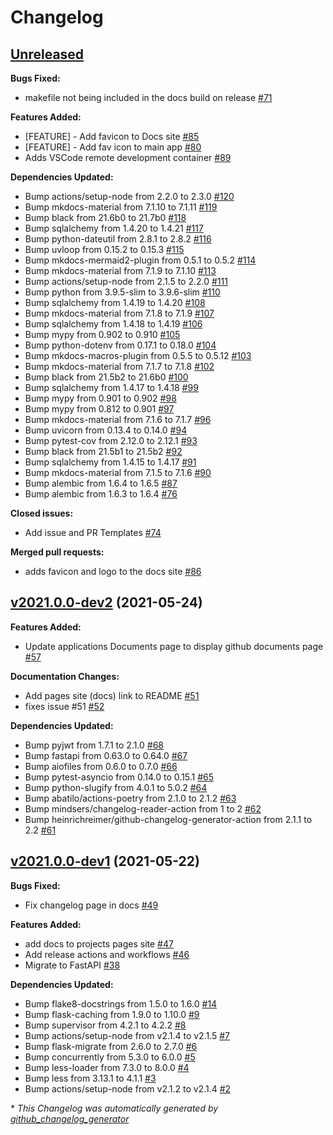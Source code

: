 # Changelog

## [Unreleased](https://github.com/madeinoz67/maker-hub/tree/HEAD)

**Bugs Fixed:**

- makefile not being included in the docs build on release [\#71](https://github.com/madeinoz67/maker-hub/issues/71)

**Features Added:**

- \[FEATURE\] - Add favicon to Docs site [\#85](https://github.com/madeinoz67/maker-hub/issues/85)
- \[FEATURE\] - Add fav icon to main app [\#80](https://github.com/madeinoz67/maker-hub/issues/80)
- Adds VSCode remote development container [\#89](https://github.com/madeinoz67/maker-hub/pull/89)

**Dependencies Updated:**

- Bump actions/setup-node from 2.2.0 to 2.3.0 [\#120](https://github.com/madeinoz67/maker-hub/pull/120)
- Bump mkdocs-material from 7.1.10 to 7.1.11 [\#119](https://github.com/madeinoz67/maker-hub/pull/119)
- Bump black from 21.6b0 to 21.7b0 [\#118](https://github.com/madeinoz67/maker-hub/pull/118)
- Bump sqlalchemy from 1.4.20 to 1.4.21 [\#117](https://github.com/madeinoz67/maker-hub/pull/117)
- Bump python-dateutil from 2.8.1 to 2.8.2 [\#116](https://github.com/madeinoz67/maker-hub/pull/116)
- Bump uvloop from 0.15.2 to 0.15.3 [\#115](https://github.com/madeinoz67/maker-hub/pull/115)
- Bump mkdocs-mermaid2-plugin from 0.5.1 to 0.5.2 [\#114](https://github.com/madeinoz67/maker-hub/pull/114)
- Bump mkdocs-material from 7.1.9 to 7.1.10 [\#113](https://github.com/madeinoz67/maker-hub/pull/113)
- Bump actions/setup-node from 2.1.5 to 2.2.0 [\#111](https://github.com/madeinoz67/maker-hub/pull/111)
- Bump python from 3.9.5-slim to 3.9.6-slim [\#110](https://github.com/madeinoz67/maker-hub/pull/110)
- Bump sqlalchemy from 1.4.19 to 1.4.20 [\#108](https://github.com/madeinoz67/maker-hub/pull/108)
- Bump mkdocs-material from 7.1.8 to 7.1.9 [\#107](https://github.com/madeinoz67/maker-hub/pull/107)
- Bump sqlalchemy from 1.4.18 to 1.4.19 [\#106](https://github.com/madeinoz67/maker-hub/pull/106)
- Bump mypy from 0.902 to 0.910 [\#105](https://github.com/madeinoz67/maker-hub/pull/105)
- Bump python-dotenv from 0.17.1 to 0.18.0 [\#104](https://github.com/madeinoz67/maker-hub/pull/104)
- Bump mkdocs-macros-plugin from 0.5.5 to 0.5.12 [\#103](https://github.com/madeinoz67/maker-hub/pull/103)
- Bump mkdocs-material from 7.1.7 to 7.1.8 [\#102](https://github.com/madeinoz67/maker-hub/pull/102)
- Bump black from 21.5b2 to 21.6b0 [\#100](https://github.com/madeinoz67/maker-hub/pull/100)
- Bump sqlalchemy from 1.4.17 to 1.4.18 [\#99](https://github.com/madeinoz67/maker-hub/pull/99)
- Bump mypy from 0.901 to 0.902 [\#98](https://github.com/madeinoz67/maker-hub/pull/98)
- Bump mypy from 0.812 to 0.901 [\#97](https://github.com/madeinoz67/maker-hub/pull/97)
- Bump mkdocs-material from 7.1.6 to 7.1.7 [\#96](https://github.com/madeinoz67/maker-hub/pull/96)
- Bump uvicorn from 0.13.4 to 0.14.0 [\#94](https://github.com/madeinoz67/maker-hub/pull/94)
- Bump pytest-cov from 2.12.0 to 2.12.1 [\#93](https://github.com/madeinoz67/maker-hub/pull/93)
- Bump black from 21.5b1 to 21.5b2 [\#92](https://github.com/madeinoz67/maker-hub/pull/92)
- Bump sqlalchemy from 1.4.15 to 1.4.17 [\#91](https://github.com/madeinoz67/maker-hub/pull/91)
- Bump mkdocs-material from 7.1.5 to 7.1.6 [\#90](https://github.com/madeinoz67/maker-hub/pull/90)
- Bump alembic from 1.6.4 to 1.6.5 [\#87](https://github.com/madeinoz67/maker-hub/pull/87)
- Bump alembic from 1.6.3 to 1.6.4 [\#76](https://github.com/madeinoz67/maker-hub/pull/76)

**Closed issues:**

- Add issue and PR Templates [\#74](https://github.com/madeinoz67/maker-hub/issues/74)

**Merged pull requests:**

- adds favicon and logo to the docs site [\#86](https://github.com/madeinoz67/maker-hub/pull/86)

## [v2021.0.0-dev2](https://github.com/madeinoz67/maker-hub/tree/v2021.0.0-dev2) (2021-05-24)

**Features Added:**

- Update applications Documents page to display github documents page [\#57](https://github.com/madeinoz67/maker-hub/issues/57)

**Documentation Changes:**

- Add pages site \(docs\) link to README [\#51](https://github.com/madeinoz67/maker-hub/issues/51)
- fixes issue \#51 [\#52](https://github.com/madeinoz67/maker-hub/pull/52)

**Dependencies Updated:**

- Bump pyjwt from 1.7.1 to 2.1.0 [\#68](https://github.com/madeinoz67/maker-hub/pull/68)
- Bump fastapi from 0.63.0 to 0.64.0 [\#67](https://github.com/madeinoz67/maker-hub/pull/67)
- Bump aiofiles from 0.6.0 to 0.7.0 [\#66](https://github.com/madeinoz67/maker-hub/pull/66)
- Bump pytest-asyncio from 0.14.0 to 0.15.1 [\#65](https://github.com/madeinoz67/maker-hub/pull/65)
- Bump python-slugify from 4.0.1 to 5.0.2 [\#64](https://github.com/madeinoz67/maker-hub/pull/64)
- Bump abatilo/actions-poetry from 2.1.0 to 2.1.2 [\#63](https://github.com/madeinoz67/maker-hub/pull/63)
- Bump mindsers/changelog-reader-action from 1 to 2 [\#62](https://github.com/madeinoz67/maker-hub/pull/62)
- Bump heinrichreimer/github-changelog-generator-action from 2.1.1 to 2.2 [\#61](https://github.com/madeinoz67/maker-hub/pull/61)

## [v2021.0.0-dev1](https://github.com/madeinoz67/maker-hub/tree/v2021.0.0-dev1) (2021-05-22)

**Bugs Fixed:**

- Fix changelog page in docs [\#49](https://github.com/madeinoz67/maker-hub/issues/49)

**Features Added:**

- add docs to projects pages site [\#47](https://github.com/madeinoz67/maker-hub/issues/47)
- Add release actions and workflows [\#46](https://github.com/madeinoz67/maker-hub/issues/46)
- Migrate to FastAPI [\#38](https://github.com/madeinoz67/maker-hub/issues/38)

**Dependencies Updated:**

- Bump flake8-docstrings from 1.5.0 to 1.6.0 [\#14](https://github.com/madeinoz67/maker-hub/pull/14)
- Bump flask-caching from 1.9.0 to 1.10.0 [\#9](https://github.com/madeinoz67/maker-hub/pull/9)
- Bump supervisor from 4.2.1 to 4.2.2 [\#8](https://github.com/madeinoz67/maker-hub/pull/8)
- Bump actions/setup-node from v2.1.4 to v2.1.5 [\#7](https://github.com/madeinoz67/maker-hub/pull/7)
- Bump flask-migrate from 2.6.0 to 2.7.0 [\#6](https://github.com/madeinoz67/maker-hub/pull/6)
- Bump concurrently from 5.3.0 to 6.0.0 [\#5](https://github.com/madeinoz67/maker-hub/pull/5)
- Bump less-loader from 7.3.0 to 8.0.0 [\#4](https://github.com/madeinoz67/maker-hub/pull/4)
- Bump less from 3.13.1 to 4.1.1 [\#3](https://github.com/madeinoz67/maker-hub/pull/3)
- Bump actions/setup-node from v2.1.2 to v2.1.4 [\#2](https://github.com/madeinoz67/maker-hub/pull/2)



\* *This Changelog was automatically generated by [github_changelog_generator](https://github.com/github-changelog-generator/github-changelog-generator)*
